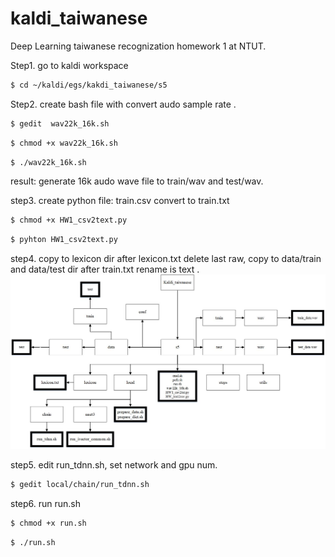 # kaldi_taiwanese
Deep Learning taiwanese recognization homework 1 at NTUT.


Step1. go to kaldi workspace

``` bash
$ cd ~/kaldi/egs/kakdi_taiwanese/s5
```

Step2. create bash file with convert audo sample rate .

``` bash
$ gedit  wav22k_16k.sh
```

``` bash
$ chmod +x wav22k_16k.sh
```

``` bash
$ ./wav22k_16k.sh
```

result: generate 16k audo wave file to train/wav and test/wav.

step3. create python file: train.csv convert to train.txt

``` bash
$ chmod +x HW1_csv2text.py
```

``` bash
$ pyhton HW1_csv2text.py
```

step4. copy to lexicon dir after lexicon.txt delete last raw, copy to data/train and data/test dir after train.txt rename is text .
![image](https://github.com/qaz9517532846/kaldi_taiwanese/blob/master/s5/dir_tree.jpg)

step5. edit run_tdnn.sh, set network and gpu num.
``` bash
$ gedit local/chain/run_tdnn.sh
```

step6. run run.sh
``` bash
$ chmod +x run.sh
```

``` bash
$ ./run.sh
```
